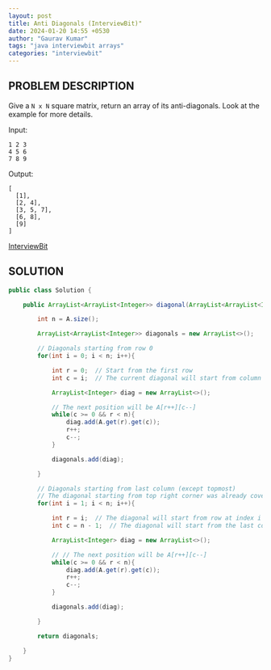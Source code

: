 ```yaml
---
layout: post
title: Anti Diagonals (InterviewBit)"
date: 2024-01-20 14:55 +0530
author: "Gaurav Kumar"
tags: "java interviewbit arrays"
categories: "interviewbit"
---
```


## PROBLEM DESCRIPTION

Give a `N x N` square matrix, return an array of its anti-diagonals. Look at the example for more details.

Input:

```text
1 2 3
4 5 6
7 8 9
```

Output:

```text
[
  [1],
  [2, 4],
  [3, 5, 7],
  [6, 8],
  [9]
]
```

[InterviewBit](https://www.interviewbit.com/problems/anti-diagonals/)

## SOLUTION

```java
public class Solution {

    public ArrayList<ArrayList<Integer>> diagonal(ArrayList<ArrayList<Integer>> A) {

        int n = A.size();

        ArrayList<ArrayList<Integer>> diagonals = new ArrayList<>();

        // Diagonals starting from row 0
        for(int i = 0; i < n; i++){

            int r = 0;  // Start from the first row
            int c = i;  // The current diagonal will start from column at index i

            ArrayList<Integer> diag = new ArrayList<>();

            // The next position will be A[r++][c--]
            while(c >= 0 && r < n){
                diag.add(A.get(r).get(c));
                r++;
                c--;
            }

            diagonals.add(diag);

        }

        // Diagonals starting from last column (except topmost)
        // The diagonal starting from top right corner was already covered in the previous loop
        for(int i = 1; i < n; i++){

            int r = i;  // The diagonal will start from row at index i
            int c = n - 1;  // The diagonal will start from the last column

            ArrayList<Integer> diag = new ArrayList<>();

            // // The next position will be A[r++][c--]
            while(c >= 0 && r < n){
                diag.add(A.get(r).get(c));
                r++;
                c--;
            }

            diagonals.add(diag);

        }

        return diagonals;

    }
}
```

